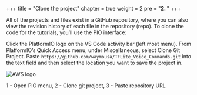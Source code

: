 +++
title = "Clone the project"
chapter = true
weight = 2
pre = "<b>2. </b>"
+++

All of the projects and files exist in a GitHub repository, where you can also view the revision history of each file in the repository (repo). To clone the code for the tutorials, you’ll use the PIO interface:

Click the PlatformIO logo on the VS Code activity bar (left most menu).
From PlatformIO’s Quick Access menu, under Miscellaneous, select Clone Git Project.
Paste `https://github.com/waymousa/TFLite_Voice_Commands.git` into the text field and then select the location you want to save the project in. 

![AWS logo](/images/pio-clone_git_project.en.png)

1 - Open PIO menu, 2 - Clone git project, 3 - Paste repository URL 